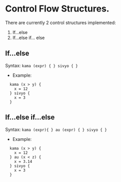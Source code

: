 # Control Flow Structures.

There are currently 2 control structures implemented:

1. If...else
2. If...else if... else

## If...else

Syntax: `kama (expr) { } sivyo { }`

- Example:
``` 
  kama (x > y) { 
    x = 12
  } sivyo {
    x = 3
  }
```

## If...else if...else

Syntax: `kama (expr){ } au (expr) { } sivyo { }`

- Example:
```
  kama (x > y) {
    x = 12
  } au (x < z) {
    x = 3.14
  } sivyo {
    x = 3
  }
```
